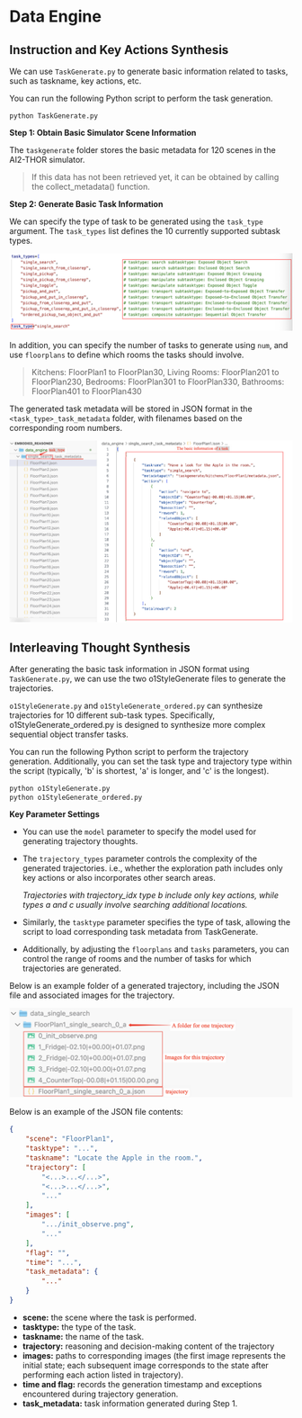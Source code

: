 # Data Engine

## Instruction and Key Actions Synthesis

We can use `TaskGenerate.py` to generate basic information related to tasks, such as taskname, key actions, etc.

You can run the following Python script to perform the task generation.
```shell
python TaskGenerate.py
```

**Step 1: Obtain Basic Simulator Scene Information**

The `taskgenerate` folder stores the basic metadata for 120 scenes in the AI2-THOR simulator.

> If this data has not been retrieved yet, it can be obtained by calling the collect_metadata() function.

**Step 2: Generate Basic Task Information**

We can specify the type of task to be generated using the  `task_type` argument.
The `task_types` list defines the 10 currently supported subtask types.

<p align="center">
    <img src="../assets/task_types.png">
<p>

In addition, you can specify the number of tasks to generate using `num`, and use `floorplans` to define which rooms the tasks should involve.

> Kitchens: FloorPlan1 to FloorPlan30, Living Rooms: FloorPlan201 to FloorPlan230, Bedrooms: FloorPlan301 to FloorPlan330, Bathrooms: FloorPlan401 to FloorPlan430


The generated task metadata will be stored in JSON format in the `<task_type>_task_metadata` folder, with filenames based on the corresponding room numbers.

<p align="center">
    <img src="../assets/task_basic_info.png">
<p>


## Interleaving Thought Synthesis

After generating the basic task information in JSON format using `TaskGenerate.py`, we can use the two o1StyleGenerate files to generate the trajectories.

`o1StyleGenerate.py` and `o1StyleGenerate_ordered.py` can synthesize trajectories for 10 different sub-task types. 
Specifically, o1StyleGenerate_ordered.py is designed to synthesize more complex sequential object transfer tasks.

You can run the following Python script to perform the trajectory generation. Additionally, you can set the task type and trajectory type within the script (typically, 'b' is shortest, 'a' is longer, and 'c' is the longest).

```shell
python o1StyleGenerate.py
python o1StyleGenerate_ordered.py
```


**Key Parameter Settings**

- You can use the `model` parameter to specify the model used for generating trajectory thoughts.

- The `trajectory_types` parameter controls the complexity of the generated trajectories. i.e., whether the exploration path includes only key actions or also incorporates other search areas.
    
    *Trajectories with trajectory_idx type b include only key actions, while types a and c usually involve searching additional locations.*

- Similarly, the `tasktype` parameter specifies the type of task, allowing the script to load corresponding task metadata from TaskGenerate.

- Additionally, by adjusting the `floorplans` and `tasks` parameters, you can control the range of rooms and the number of tasks for which trajectories are generated.


Below is an example folder of a generated trajectory, including the JSON file and associated images for the trajectory.
<p align="center">
    <img src="../assets/trajectory.png"/>
<p>


Below is an example of the JSON file contents:

```json
{
    "scene": "FloorPlan1",
    "tasktype": "...",
    "taskname": "Locate the Apple in the room.",
    "trajectory": [
        "<...>...</...>",
        "<...>...</...>",
        "..."
    ],
    "images": [
        ".../init_observe.png",
        "..."
    ],
    "flag": "",
    "time": "...",
    "task_metadata": {
        "..."
    }
}
```
- **scene:** the scene where the task is performed.
- **tasktype:** the type of the task.
- **taskname:** the name of the task.
- **trajectory:** reasoning and decision-making content of the trajectory
- **images:** paths to corresponding images (the first image represents the initial state; each subsequent image corresponds to the state after performing each action listed in trajectory).
- **time and flag:** records the generation timestamp and exceptions encountered during trajectory generation.
- **task_metadata:** task information generated during Step 1.